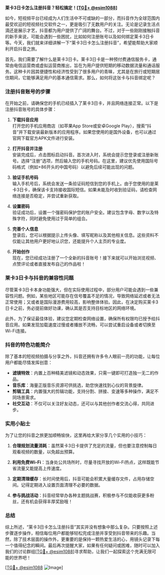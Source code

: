 **莱卡3日卡怎么注册抖音？轻松搞定！[[TG💪+ @esim1088](https://t.me/s/esim1088)]**

如今，短视频平台已经成为人们生活中不可或缺的一部分，而抖音作为全球范围内最受欢迎的短视频社交软件之一，更是吸引了无数用户的关注。无论是记录生活点滴还是展示才艺，抖音都为用户提供了广阔的舞台。不过，对于一些刚刚接触抖音的新手来说，可能会遇到一些困扰，比如如何注册账号以及如何绑定莱卡3日卡等。今天，我们就来详细讲解一下“莱卡3日卡怎么注册抖音”，希望能帮助大家顺利开启抖音之旅。

首先，我们需要了解什么是莱卡3日卡。莱卡3日卡是一种预付费通信服务卡，通常由电信运营商或虚拟运营商推出，旨在为用户提供短期的移动数据流量和通话服务。这种卡片因其便捷性和经济性受到了很多用户的青睐，尤其是在旅行或短期居住期间，它能够满足用户的基本通信需求。那么，如何将这张卡与抖音绑定呢？

### 注册抖音账号的步骤

在开始之前，请确保您的手机已经插入了莱卡3日卡，并且网络连接正常。以下是注册抖音账号的具体步骤：

1. **下载抖音应用**  
   打开您的手机应用商店（如苹果App Store或安卓Google Play），搜索“抖音”并下载安装最新版本的应用程序。如果您使用的是国外设备，也可以通过官网下载官方APK文件进行安装。

2. **打开抖音并注册**  
   安装完成后，点击图标启动抖音。首次进入时，系统会提示您登录或注册新账号。选择“注册”选项，然后输入您的手机号码。在这里，建议优先使用国际号码格式（例如+86开头的中国号码）以避免后续可能出现的问题。

3. **验证手机号码**  
   输入手机号后，系统会发送一条验证码短信到您的手机上。由于您使用的是莱卡3日卡，确保该卡支持接收国际短信。如果未能及时收到验证码，请检查网络连接是否稳定，并尝试重新获取。

4. **设置密码**  
   验证成功后，设置一个强密码保护您的账户安全。建议包含字母、数字以及特殊字符，同时避免使用过于简单的组合。

5. **完善个人信息**  
   登录后，您可以根据提示上传头像、填写昵称以及其他相关信息。这些资料不仅能让其他用户更好地认识您，还能提升个人主页的专业度。

6. **开始创作**  
   现在，您已经成功注册了一个全新的抖音账号！接下来就可以开始浏览视频、点赞评论或者直接发布自己的作品啦！

### 莱卡3日卡与抖音的兼容性问题

尽管莱卡3日卡本身功能强大，但在实际使用过程中，部分用户可能会遇到一些兼容性问题。例如，某些地区可能存在信号覆盖不足的情况，导致网络延迟或者无法正常使用；又或者是国际漫游费用较高，影响整体体验。因此，在决定购买莱卡3日卡之前，务必提前做好功课，确认其是否支持目标地区的网络环境。

此外，为了保证最佳体验，建议您定期检查网络设置，确保所有权限均已授予给抖音应用。如果发现加载速度过慢或者播放不流畅，可以尝试重启设备或者切换至Wi-Fi连接。

### 抖音的特色功能简介

除了基本的短视频拍摄与分享之外，抖音还拥有许多令人眼前一亮的功能，让每位用户都能尽情发挥创意：

- **滤镜特效**：内置上百种精美滤镜和动态效果，只需一键即可打造独一无二的作品。
- **音乐库**：海量正版音乐资源可供挑选，助您快速找到心仪的背景旋律。
- **剪辑工具**：内置强大的剪辑功能，支持分割、拼接、变速等多种操作，满足不同场景需求。
- **社交互动**：不仅可以关注好友动态，还可以与其他创作者交流心得，共同进步。

### 实用小贴士

为了让您的抖音之旅更加顺畅愉快，这里再给大家分享几个实用的小技巧：

1. **合理规划流量消耗**：虽然莱卡3日卡提供了充足的流量，但也要注意控制每日观看视频的数量，以免超出预算。
   
2. **利用免费Wi-Fi**：当身处公共场所时，尽量寻找开放的Wi-Fi热点，这样既能节省流量又能提高上传速度。
   
3. **定期清理缓存**：长时间使用后，抖音可能会积累大量缓存文件，占用存储空间。记得定期进入设置页面清理不必要的数据。

4. **参与挑战活动**：抖音经常举办各种主题挑战赛，积极参与不仅能收获更多粉丝，还有机会获得丰厚奖励哦！

### 总结

综上所述，“莱卡3日卡怎么注册抖音”其实并没有想象中那么复杂。只要按照上述步骤逐步操作，相信每位用户都能够轻松完成注册并享受到抖音带来的乐趣。当然，除了技术层面的操作外，更重要的是保持一颗热爱生活的心，用镜头记录下每一个值得纪念的瞬间。最后再次提醒大家，如果有任何疑问或困难，随时可以加入我们的讨论群组[[TG💪+ @esim1088](https://t.me/s/esim1088)]寻求帮助，让我们一起探索这个充满无限可能的世界吧！

[[TG💪+ @esim1088](https://t.me/s/esim1088) ![Image](https://i.postimg.cc/4NQfJmqS/Snipaste-2025-05-13-00-14-12.png)]